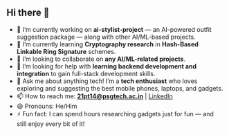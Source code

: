 ## Hi there 👋

<!--
**LokeswarChowdaryManne/LokeswarChowdaryManne** is a ✨ _special_ ✨ repository because its `README.md` (this file) appears on your GitHub profile.

Here are some ideas to get you started:

- 🔭 I’m currently working on ...
- 🌱 I’m currently learning ...
- 👯 I’m looking to collaborate on ...
- 🤔 I’m looking for help with ...
- 💬 Ask me about ...
- 📫 How to reach me: ...
- 😄 Pronouns: ...
- ⚡ Fun fact: ...
-->
- 🔭 I’m currently working on **ai-stylist-project** — an AI-powered outfit suggestion package — along with other AI/ML-based projects.
- 🌱 I’m currently learning **Cryptography research** in **Hash-Based Linkable Ring Signature** schemes.
- 👯 I’m looking to collaborate on **any AI/ML-related projects**.
- 🤔 I’m looking for help with **learning backend development and integration** to gain full-stack development skills.
- 💬 Ask me about anything tech! I’m a **tech enthusiast** who loves exploring and suggesting the best mobile phones, laptops, and gadgets.
- 📫 How to reach me: **21pt14@psgtech.ac.in** | [LinkedIn](https://www.linkedin.com/in/manne-lokeswar-chowdary-b1787921b)
- 😄 Pronouns: He/Him
- ⚡ Fun fact: I can spend hours researching gadgets just for fun — and still enjoy every bit of it!
